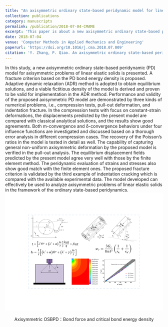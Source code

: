 ```yaml
---
title: "An axisymmetric ordinary state-based peridynamic model for linear elastic solids"
collection: publications
category: manuscripts
permalink: /publication/2018-07-04-CMAME
excerpt: 'This paper is about a new axisymmetric ordinary state-based peridynamic (PD) model for axisymmetric problems of linear elastic solids.'
date: 2018-07-04
venue: 'Computer Methods in Applied Mechanics and Engineering'
paperurl: 'https://doi.org/10.1016/j.cma.2018.07.009'
citation: 'Y. Zhang, P. Qiao. An axisymmetric ordinary state-based peridynamic model for linear elastic solids. Comput. Methods Appl. Mech. Eng. 2018, 341, 517.'
---
```


In this study, a new axisymmetric ordinary state-based peridynamic (PD) model for axisymmetric problems of linear elastic solids is presented. A fracture criterion based on the PD bond energy density is proposed. Adaptive dynamic relaxation (ADR) method is adopted to obtain equilibrium solutions, and a viable fictitious density of the model is derived and proven to be valid for implementation in the ADR method. Performance and validity of the proposed axisymmetric PD model are demonstrated by three kinds of numerical problems, i.e., compression tests, pull-out deformation, and indentation fracture. In the compression tests with focus on constant-strain deformations, the displacements predicted by the present model are compared with classical analytical solutions, and the results show good agreements. Both m-convergence and δ-convergence behaviors under four influence functions are investigated and discussed based on a thorough error analysis in different compression cases. The recovery of the Poisson’s ratios in the model is tested in detail as well. The capability of capturing general non-uniform axisymmetric deformation by the proposed model is verified in the pull-out analysis. The equilibrium displacement fields predicted by the present model agree very well with those by the finite element method. The peridynamic evaluation of strains and stresses also show good match with the finite element ones. The proposed fracture criterion is validated by the third example of indentation cracking which is compared with the available experimental data. The model developed can effectively be used to analyze axisymmetric problems of linear elastic solids in the framework of the ordinary state-based peridynamics.
![graphic abstract](/images/2018-07-04-CMAME-p1.png " ") 
<center>Axisymmetric OSBPD：Bond force and critical bond energy density</center>
